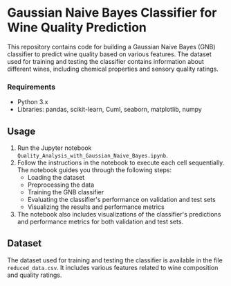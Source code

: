 # Gaussian Naive Bayes Classifier for Wine Quality Prediction

This repository contains code for building a Gaussian Naive Bayes (GNB) classifier to predict wine quality based on various features. The dataset used for training and testing the classifier contains information about different wines, including chemical properties and sensory quality ratings.


### Requirements

- Python 3.x
- Libraries: pandas, scikit-learn, Cuml, seaborn, matplotlib, numpy

## Usage

1. Run the Jupyter notebook `Quality_Analysis_with_Gaussian_Naive_Bayes.ipynb`.
3. Follow the instructions in the notebook to execute each cell sequentially. The notebook guides you through the following steps:
   - Loading the dataset
   - Preprocessing the data
   - Training the GNB classifier
   - Evaluating the classifier's performance on validation and test sets
   - Visualizing the results and performance metrics
4. The notebook also includes visualizations of the classifier's predictions and performance metrics for both validation and test sets.

## Dataset

The dataset used for training and testing the classifier is available in the file `reduced_data.csv`. It includes various features related to wine composition and quality ratings.
